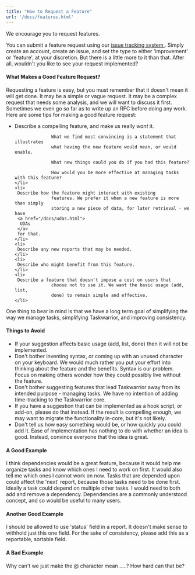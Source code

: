 ```yaml
---
title: "How to Request a Feature"
url: '/docs/features.html'
---
```

<div class="col-md-10 main">
 <div class="row">
  <a name="request">
  </a>
  <p>
   We encourage you to request features.
  </p>
  <p>
   You can submit a feature request using our
   <a href="https://bug.tasktools.org">
    issue tracking system
   </a>
   .
              Simply create an account, create an issue, and set the type to
              either 'improvement' or 'feature', at your discretion.
              But there is a little more to it than that. After all, wouldn't
              you like to see your request implemented?
  </p>
  <a name="good">
  </a>
  <h4>
   What Makes a Good Feature Request?
  </h4>
  <p>
   Requesting a feature is easy, but you must remember that it doesn't
              mean it will get done. It may be a simple or vague request. It may
              be a complex request that needs some analysis, and we will want to
              discuss it first. Sometimes we even go so far as to write up an
              RFC before doing any work. Here are some tips for making a good
              feature request:
   <ul>
    <li>
     Describe a compelling feature, and make us really
     <em>
      want
     </em>
     it.

                  What we find most convincing is a statement that illustrates
                  what having the new feature would mean, or would enable.

                  What new things could you do if you had this feature?

                  How would you be more effective at managing tasks with this feature?
    </li>
    <li>
     Describe how the feature might interact with existing
                  features. We prefer it when a new feature is more than simply
                  storing a new piece of data, for later retrieval - we have
     <a href="/docs/udas.html">
      UDAs
     </a>
     for that.
    </li>
    <li>
     Describe any new reports that may be needed.
    </li>
    <li>
     Describe who might benefit from this feature.
    </li>
    <li>
     Describe a feature that doesn't impose a cost on users that
                  choose not to use it. We want the basic usage (add, list,
                  done) to remain simple and effective.
    </li>
   </ul>
  </p>
  <p>
   One thing to bear in mind is that we have a long term goal of
              simplifying the way we manage tasks, simplifying Taskwarrior, and
              improving consistency.
  </p>
  <a name="avoid">
  </a>
  <h4>
   Things to Avoid
  </h4>
  <p>
   <ul>
    <li>
     If your suggestion affects basic usage (add, list, done) then
                  it will not be implemented.
    </li>
    <li>
     Don't bother inventing syntax, or coming up with an unused
                  character on your keyboard. We would much rather you put your
                  effort into thinking about the feature and the benefits.
                  Syntax is our problem. Focus on making others wonder how they
                  could possibly live without the feature.
    </li>
    <li>
     Don't bother suggesting features that lead Taskwarrior away
                  from its intended purpose - managing tasks. We have no
                  intention of adding time-tracking to the Taskwarrior core.
    </li>
    <li>
     If you have a suggestion that can be implemented as a hook
                  script, or add-on, please do that instead. If the result is
                  compelling enough, we may want to migrate the functionality
                  in-core, but it's not likely.
    </li>
    <li>
     Don't tell us how easy something would be, or how quickly you
                  could add it. Ease of implementation has nothing to do with
                  whether an idea is good. Instead, convince everyone that the
                  idea is great.
    </li>
   </ul>
  </p>
  <div class="row">
   <a name="examples">
   </a>
   <div class="callout callout-info">
    <h4>
     A Good Example
    </h4>
    <p>
     I think dependencies would be a great feature, because it
                  would help me organize tasks and know which ones I need to
                  work on first. It would also tell me which ones I cannot work
                  on now. Tasks that are depended upon could affect the 'next'
                  report, because those tasks need to be done first. Ideally a
                  task could depend on multiple other tasks. I would need to
                  both add and remove a dependency. Dependencies are a commonly
                  understood concept, and so would be useful to many users.
    </p>
   </div>
  </div>
  <div class="row">
   <div class="callout callout-info">
    <h4>
     Another Good Example
    </h4>
    <p>
     I should be allowed to use 'status' field in a report. It doesn't
                  make sense to withhold just this one field. For the sake of
                  consistency, please add this as a reportable, sortable field.
    </p>
   </div>
  </div>
  <div class="row">
   <div class="callout callout-danger">
    <h4>
     A Bad Example
    </h4>
    <p>
     Why can't we just make the @ character mean .....?  How hard
                   can that be?
    </p>
   </div>
  </div>
 </div>
 <br/>
 <br/>
</div>

